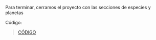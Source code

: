Para terminar, cerramos el proyecto con las secciones de especies y planetas

Código:

> [CÓDIGO](/recursos/14-species-planetas.zip)
